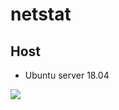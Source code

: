 # netstat

## Host
* Ubuntu server 18.04 

[<img src="https://i.imgur.com/u2rAYRk.png">](https://i.imgur.com/u2rAYRk.png)
